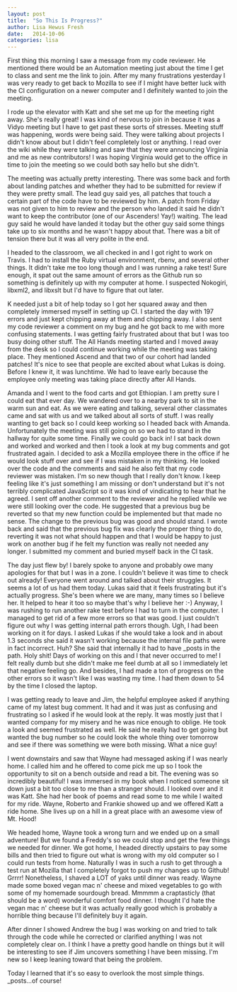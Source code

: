 ```yaml
---
layout: post
title:  "So This Is Progress?"
author: Lisa Hewus Fresh
date:   2014-10-06
categories: lisa
---
```


First thing this morning I saw a message from my code reviewer. He mentioned there would be an Automation meeting just about the time I get to class and sent me the link to join. After my many frustrations yesterday I was very ready to get back to Mozilla to see if I might have better luck with the CI configuration on a newer computer and I definitely wanted to join the meeting.

I rode up the elevator with Katt and she set me up for the meeting right away. She's really great! I was kind of nervous to join in because it was a Vidyo meeting but I have to get past these sorts of stresses. Meeting stuff was happening, words were being said. They were talking about projects I didn't know about but I didn't feel completely lost or anything. I read over the wiki while they were talking and saw that they were announcing Virginia and me as new contributors! I was hoping Virginia would get to the office in time to join the meeting so we could both say hello but she didn't.

The meeting was actually pretty interesting. There was some back and forth about landing patches and whether they had to be submitted for review if they were pretty small. The lead guy said yes, all patches that touch a certain part of the code have to be reviewed by him. A patch from Friday was not given to him to review and the person who landed it said he didn't want to keep the contributor (one of our Ascenders! Yay!) waiting. The lead guy said he would have landed it today but the other guy said some things take up to six months and he wasn't happy about that. There was a bit of tension there but it was all very polite in the end.

I headed to the classroom, we all checked in and I got right to work on Travis. I had to install the Ruby virtual environment, rbenv, and several other things. It didn't take me too long though and I was running a rake test! Sure enough, it spat out the same amount of errors as the Github run so something is definitely up with my computer at home. I suspected Nokogiri, libxml2, and libxslt but I'd have to figure that out later.

K needed just a bit of help today so I got her squared away and then completely immersed myself in setting up CI. I started the day with 197 errors and just kept chipping away at them and chipping away. I also sent my code reviewer a comment on my bug and he got back to me with more confusing statements. I was getting fairly frustrated about that but I was too busy doing other stuff. The All Hands meeting started and I moved away from the desk so I could continue working while the meeting was taking place. They mentioned Ascend and that two of our cohort had landed patches! It's nice to see that people are excited about what Lukas is doing. Before I knew it, it was lunchtime. We had to leave early because the employee only meeting was taking place directly after All Hands.

Amanda and I went to the food carts and got Ethiopian. I am pretty sure I could eat that ever day. We wandered over to a nearby park to sit in the warm sun and eat. As we were eating and talking, several other classmates came and sat with us and we talked about all sorts of stuff. I was really wanting to get back so I could keep working so I headed back with Amanda. Unfortunately the meeting was still going on so we had to stand in the hallway for quite some time. Finally we could go back in! I sat back down and worked and worked and then I took a look at my bug comments and got frustrated again. I decided to ask a Mozilla employee there in the office if he would look stuff over and see if I was mistaken in my thinking. He looked over the code and the comments and said he also felt that my code reviewer was mistaken. I'm so new though that I really don't know. I keep feeling like it's just something I am missing or don't understand but it's not terribly complicated JavaScript so it was kind of vindicating to hear that he agreed. I sent off another comment to the reviewer and he replied while we were still looking over the code. He suggested that a previous bug be reverted so that my new function could be implemented but that made no sense. The change to the previous bug was good and should stand. I wrote back and said that the previous bug fix was clearly the proper thing to do, reverting it was not what should happen and that I would be happy to just work on another bug if he felt my function was really not needed any longer. I submitted my comment and buried myself back in the CI task.

The day just flew by! I barely spoke to anyone and probably owe many apologies for that but I was in a zone. I couldn't believe it was time to check out already! Everyone went around and talked about their struggles. It seems a lot of us had them today. Lukas said that it feels frustrating but it's actually progress. She's been where we are many, many times so I believe her. It helped to hear it too so maybe that's why I believe her :-) Anyway, I was rushing to run another rake test before I had to turn in the computer. I managed to get rid of a few more errors so that was good. I just couldn't figure out why I was getting internal path errors though. Ugh, I had been working on it for days. I asked Lukas if she would take a look and in about 1.3 seconds she said it wasn't working because the internal file paths were in fact incorrect. Huh? She said that internally it had to have _posts in the path. Holy shit! Days of working on this and I that never occurred to me! I felt really dumb but she didn't make me feel dumb at all so I immediately let that negative feeling go. And besides, I had made a ton of progress on the other errors so it wasn't like I was wasting my time. I had them down to 54 by the time I closed the laptop.

I was getting ready to leave and Jim, the helpful employee asked if anything came of my latest bug comment. It had and it was just as confusing and frustrating so I asked if he would look at the reply. It was mostly just that I wanted company for my misery and he was nice enough to oblige. He took a look and seemed frustrated as well. He said he really had to get going but wanted the bug number so he could look the whole thing over tomorrow and see if there was something we were both missing. What a nice guy!

I went downstairs and saw that Wayne had messaged asking if I was nearly home. I called him and he offered to come pick me up so I took the opportunity to sit on a bench outside and read a bit. The evening was so incredibly beautiful! I was immersed in my book when I noticed someone sit down just a bit too close to me than a stranger should. I looked over and it was Katt. She had her book of poems and read some to me while I waited for my ride. Wayne, Roberto and Frankie showed up and we offered Katt a ride home. She lives up on a hill in a great place with an awesome view of Mt. Hood!

We headed home, Wayne took a wrong turn and we ended up on a small adventure! But we found a Freddy's so we could stop and get the few things we needed for dinner. We got home, I headed directly upstairs to pay some bills and then tried to figure out what is wrong with my old computer so I could run tests from home. Naturally I was in such a rush to get through a test run at Mozilla that I completely forgot to push my changes up to Github! Grrrr! Nonetheless, I shaved a LOT of yaks until dinner was ready. Wayne made some boxed vegan mac n' cheese and mixed vegetables to go with some of my homemade sourdough bread. Mmmmm a craptasticly (that should be a word) wonderful comfort food dinner. I thought I'd hate the vegan mac n' cheese but it was actually really good which is probably a horrible thing because I'll definitely buy it again.

After dinner I showed Andrew the bug I was working on and tried to talk through the code while he corrected or clarified anything I was not completely clear on. I think I have a pretty good handle on things but it will be interesting to see if Jim uncovers something I have been missing. I'm new so I keep leaning toward that being the problem.

Today I learned that it's so easy to overlook the most simple things. _posts...of course!
